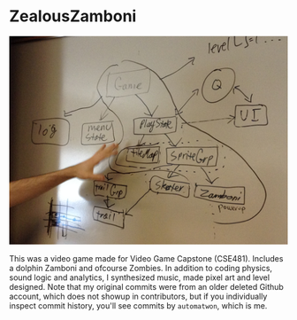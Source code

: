 # ZealousZamboni

![Team whiteboarding](https://raw.githubusercontent.com/alephnan/ZealousZamboni/master/whiteboard.JPG)

This was a video game made for Video Game Capstone (CSE481). Includes a dolphin Zamboni and ofcourse Zombies. In addition to coding physics, sound logic and analytics, I synthesized music, made pixel art and level designed. Note that my original commits were from an older deleted Github account, which does not showup in contributors, but if you individually inspect commit history, you'll see commits by `automatwon`, which is me.
